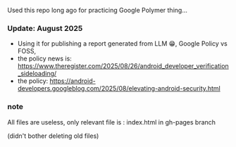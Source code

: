 Used this repo long ago for practicing Google Polymer thing...

### Update: August 2025
- Using it for publishing a report generated from LLM 😁, Google Policy vs FOSS,
- the policy news is: https://www.theregister.com/2025/08/26/android_developer_verification_sideloading/
- the policy: https://android-developers.googleblog.com/2025/08/elevating-android-security.html

### note
All files are useless,
only relevant file is : index.html in gh-pages branch

(didn't bother deleting old files)
